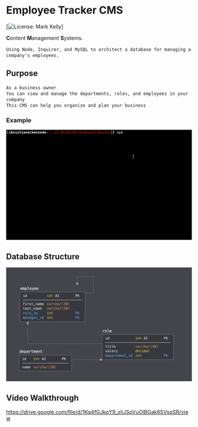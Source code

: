 # Employee Tracker CMS
[![License: Mark Kelly](https://img.shields.io/badge/License-WTFPL-brightgreen.svg)]

**C**ontent **M**anagement **S**ystems.
```
Using Node, Inquirer, and MySQL to architect a database for managing a company's employees.
```

## Purpose
```
As a business owner
You can view and manage the departments, roles, and employees in your company
This CMS can help you organize and plan your business
```

### Example
![Employee Tracker](Assets/employee-tracker.gif)

## Database Structure
![DBlayout](Assets/schema.png)

## Video Walkthrough
https://drive.google.com/file/d/1Kq4fGJkqY9_xIiJSpVuOlBGak6SVspSR/view
